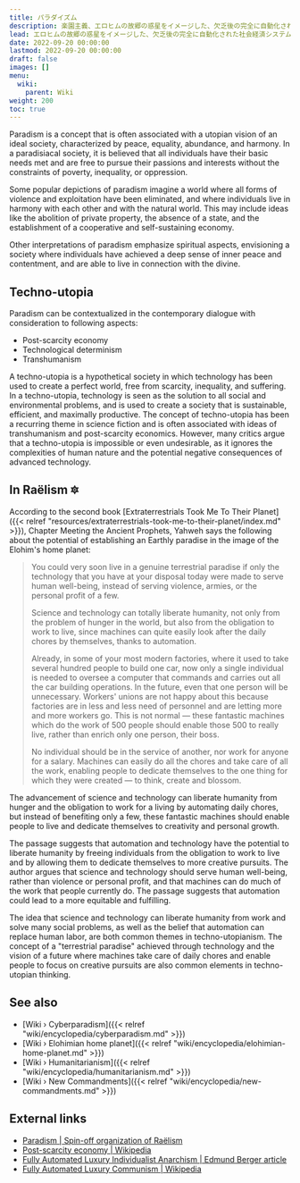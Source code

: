 ```yaml
---
title: パラダイズム
description: 楽園主義、エロヒムの故郷の惑星をイメージした、欠乏後の完全に自動化された社会経済システムの確立。労働を自動化し、困難を軽減する技術的手段を通じて、豊かさ、繁栄、個人の充足が社会的追求の新たな通貨となるだろう。
lead: エロヒムの故郷の惑星をイメージした、欠乏後の完全に自動化された社会経済システムの確立。労働を自動化し、困難を軽減する技術的手段を通じて、豊かさ、繁栄、個人の充足が社会的追求の新たな通貨となるだろう。
date: 2022-09-20 00:00:00
lastmod: 2022-09-20 00:00:00
draft: false
images: []
menu:
  wiki:
    parent: Wiki
weight: 200
toc: true
---
```


Paradism is a concept that is often associated with a utopian vision of an ideal society, characterized by peace, equality, abundance, and harmony. In a paradisiacal society, it is believed that all individuals have their basic needs met and are free to pursue their passions and interests without the constraints of poverty, inequality, or oppression.

Some popular depictions of paradism imagine a world where all forms of violence and exploitation have been eliminated, and where individuals live in harmony with each other and with the natural world. This may include ideas like the abolition of private property, the absence of a state, and the establishment of a cooperative and self-sustaining economy.

Other interpretations of paradism emphasize spiritual aspects, envisioning a society where individuals have achieved a deep sense of inner peace and contentment, and are able to live in connection with the divine.

## Techno-utopia

Paradism can be contextualized in the contemporary dialogue with consideration to following aspects:

- Post-scarcity economy
- Technological determinism
- Transhumanism

A techno-utopia is a hypothetical society in which technology has been used to create a perfect world, free from scarcity, inequality, and suffering. In a techno-utopia, technology is seen as the solution to all social and environmental problems, and is used to create a society that is sustainable, efficient, and maximally productive. The concept of techno-utopia has been a recurring theme in science fiction and is often associated with ideas of transhumanism and post-scarcity economics. However, many critics argue that a techno-utopia is impossible or even undesirable, as it ignores the complexities of human nature and the potential negative consequences of advanced technology.

## In Raëlism 🔯

According to the second book [Extraterrestrials Took Me To Their Planet]({{< relref "resources/extraterrestrials-took-me-to-their-planet/index.md" >}}), Chapter Meeting the Ancient Prophets, Yahweh says the following about the potential of establishing an Earthly paradise in the image of the Elohim's home planet:

> You could very soon live in a genuine terrestrial paradise if only the technology that you have at your disposal today were made to serve human well-being, instead of serving violence, armies, or the personal profit of a few.
>
> Science and technology can totally liberate humanity, not only from the problem of hunger in the world, but also from the obligation to work to live, since machines can quite easily look after the daily chores by themselves, thanks to automation.
>
> Already, in some of your most modern factories, where it used to take several hundred people to build one car, now only a single individual is needed to oversee a computer that commands and carries out all the car building operations. In the future, even that one person will be unnecessary. Workers' unions are not happy about this because factories are in less and less need of personnel and are letting more and more workers go. This is not normal — these fantastic machines which do the work of 500 people should enable those 500 to really live, rather than enrich only one person, their boss.
>
> No individual should be in the service of another, nor work for anyone for a salary. Machines can easily do all the chores and take care of all the work, enabling people to dedicate themselves to the one thing for which they were created — to think, create and blossom.

The advancement of science and technology can liberate humanity from hunger and the obligation to work for a living by automating daily chores, but instead of benefiting only a few, these fantastic machines should enable people to live and dedicate themselves to creativity and personal growth.

The passage suggests that automation and technology have the potential to liberate humanity by freeing individuals from the obligation to work to live and by allowing them to dedicate themselves to more creative pursuits. The author argues that science and technology should serve human well-being, rather than violence or personal profit, and that machines can do much of the work that people currently do. The passage suggests that automation could lead to a more equitable and fulfilling.

The idea that science and technology can liberate humanity from work and solve many social problems, as well as the belief that automation can replace human labor, are both common themes in techno-utopianism. The concept of a "terrestrial paradise" achieved through technology and the vision of a future where machines take care of daily chores and enable people to focus on creative pursuits are also common elements in techno-utopian thinking.

## See also

- [Wiki › Cyberparadism]({{< relref "wiki/encyclopedia/cyberparadism.md" >}})
- [Wiki › Elohimian home planet]({{< relref "wiki/encyclopedia/elohimian-home-planet.md" >}})
- [Wiki › Humanitarianism]({{< relref "wiki/encyclopedia/humanitarianism.md" >}})
- [Wiki › New Commandments]({{< relref "wiki/encyclopedia/new-commandments.md" >}})

## External links

- [Paradism | Spin-off organization of Raëlism](https://paradism.org/)
- [Post-scarcity economy | Wikipedia](https://en.wikipedia.org/wiki/Post-scarcity_economy)
- [Fully Automated Luxury Individualist Anarchism | Edmund Berger article](https://thelibertarianideal.com/2017/03/06/fully-automated-luxury-individualist-anarchism/)
- [Fully Automated Luxury Communism | Wikipedia](https://en.wikipedia.org/wiki/Fully_Automated_Luxury_Communism)